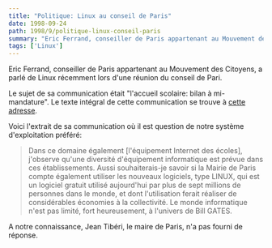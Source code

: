 ```yaml
---
title: "Politique: Linux au conseil de Paris"
date: 1998-09-24
path: 1998/9/politique-linux-conseil-paris
summary: "Eric Ferrand, conseiller de Paris appartenant au Mouvement des Citoyens, a parlé de Linux récemment lors d'une réunion du conseil de Pari."
tags: ['Linux']
---
```


<P>
Eric Ferrand, conseiller de Paris appartenant au Mouvement des Citoyens,
a parlé de Linux récemment lors d'une réunion du conseil de Pari.
</P>

<P>
Le sujet de sa communication était "l'accueil scolaire: bilan à
mi-mandature".  Le texte intégral de cette communication
se trouve à <A HREF="http://perso.wanadoo.fr/eric.ferrand/interv5.html">cette
adresse</A>.
</P>

<P>
Voici l'extrait de sa communication où il est question de notre système
d'exploitation préféré:
</P>

<BLOCKQUOTE>
Dans ce domaine également [l'équipement Internet des écoles],
j'observe qu'une diversité d'équipement informatique est prévue dans
ces établissements. Aussi souhaiterais-je savoir si la Mairie de Paris
compte également utiliser les nouveaux logiciels, type LINUX, qui
est un logiciel gratuit utilisé aujourd'hui par plus de sept millions
de personnes dans le monde, et dont l'utilisation ferait réaliser de
considérables économies à la collectivité. Le monde informatique n'est
pas limité, fort heureusement, à l'univers de Bill GATES.
</BLOCKQUOTE>
<P>
A notre connaissance, Jean Tibéri, le maire de Paris, n'a pas
fourni de réponse.
</P>



